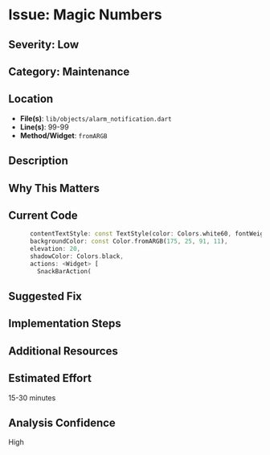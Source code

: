# Issue: Magic Numbers

## Severity: Low

## Category: Maintenance

## Location
- **File(s)**: `lib/objects/alarm_notification.dart`
- **Line(s)**: 99-99
- **Method/Widget**: `fromARGB`

## Description


## Why This Matters


## Current Code
```dart
      contentTextStyle: const TextStyle(color: Colors.white60, fontWeight: FontWeight.bold), 
      backgroundColor: const Color.fromARGB(175, 25, 91, 11),
      elevation: 20,
      shadowColor: Colors.black,
      actions: <Widget> [
        SnackBarAction(
```

## Suggested Fix


## Implementation Steps


## Additional Resources


## Estimated Effort
15-30 minutes

## Analysis Confidence
High
